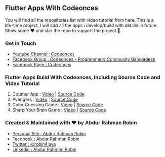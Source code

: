 ## Flutter Apps With Codeonces
You will find all the repositories list with video tutorial from here. This is a life-time project, I will add all the apps i develop/build with details in future. Show some :heart: and star the repo to support the project 🙏.

### Get in Touch
- [Youtube Channel : Codeonces](https://www.youtube.com/channel/UC003ZRmU5IdxoHDjmrOaO7w)
- [Facebook Group : Codeonces - Programmers Community Bangladesh](https://www.facebook.com/groups/codeonces/)
- [Facebook Page : Codeonces](https://www.facebook.com/codeonces)

### Flutter Apps Build With Codeonces, Including Source Code and Video Tutorial
1. Counter App : [Video](https://www.youtube.com/playlist?list=PLAqczZ5-OdVJ5Lho9306wBzkAAlDWJ2dQ) | [Source Code](https://github.com/robin3317/Flutter_Counter_App)
2. Avengers : [Video](https://www.youtube.com/playlist?list=PLAqczZ5-OdVK2HvZh0UAsIhxn23wRjcZF) | [Source Code](https://github.com/robin3317/avengers)
3. Color Guessing Game : [Video](https://youtu.be/83g6rPtJtno) | [Source Code](https://github.com/robin3317/flutter-color-guessing-game)
4. Sharp Your Brain Game : [Video](https://youtu.be/OMbhQKpxX5g) | [Source Code](https://github.com/robin3317/sharp_your_brain)

### Created & Maintained with :heart: by Abdur Rahman Robin
- [Personal Site : Abdur Rahman Robin](https://devrobin.vercel.app/)
- [Facebook      : Abdur Rahman Robin](https://www.facebook.com/robin4java)
- [Twitter       : @robin4java](https://twitter.com/robin4java)
- [Linkedin      : Abdur Rahman Robin](https://www.linkedin.com/in/robin4java/)
